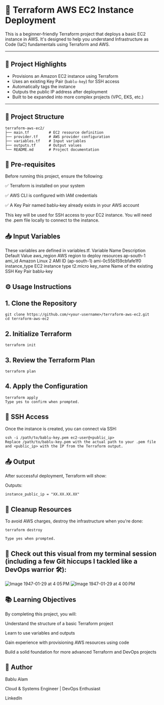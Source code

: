 # 🚀 Terraform AWS EC2 Instance Deployment

This is a beginner-friendly Terraform project that deploys a basic EC2 instance in AWS. It's designed to help you understand Infrastructure as Code (IaC) fundamentals using Terraform and AWS.

---



## 📌 Project Highlights

- Provisions an Amazon EC2 instance using Terraform
- Uses an existing Key Pair (`bablu-key`) for SSH access
- Automatically tags the instance
- Outputs the public IP address after deployment
- Built to be expanded into more complex projects (VPC, EKS, etc.)

---

## 🧱 Project Structure

```plaintext
terraform-aws-ec2/
├── main.tf         # EC2 resource definition
├── provider.tf     # AWS provider configuration
├── variables.tf    # Input variables
├── outputs.tf      # Output values
└── README.md       # Project documentation
```

## 🔧 Pre-requisites
Before running this project, ensure the following:

✅ Terraform is installed on your system

✅ AWS CLI is configured with IAM credentials

✅ A Key Pair named bablu-key already exists in your AWS account

This key will be used for SSH access to your EC2 instance.
You will need the .pem file locally to connect to the instance.

## 📥 Input Variables

These variables are defined in variables.tf.
Variable Name	Description	Default Value
aws_region	AWS region to deploy resources	ap-south-1
ami_id	Amazon Linux 2 AMI ID (ap-south-1)	ami-0c55b159cbfafe1f0
instance_type	EC2 instance type	t2.micro
key_name	Name of the existing SSH Key Pair	bablu-key

## ⚙️ Usage Instructions

## 1. Clone the Repository
```
git clone https://github.com/<your-username>/terraform-aws-ec2.git
cd terraform-aws-ec2
```

## 2. Initialize Terraform
```
terraform init
```

## 3. Review the Terraform Plan
```
terraform plan
```

## 4. Apply the Configuration
```
terraform apply
Type yes to confirm when prompted.
```

## 🔑 SSH Access

Once the instance is created, you can connect via SSH:

```
ssh -i /path/to/bablu-key.pem ec2-user@<public_ip>
Replace /path/to/bablu-key.pem with the actual path to your .pem file and <public_ip> with the IP from the Terraform output.
```

## 📤 Output

After successful deployment, Terraform will show:

Outputs:
```
instance_public_ip = "XX.XX.XX.XX"
```

## 🧹 Cleanup Resources

To avoid AWS charges, destroy the infrastructure when you're done:

```
terraform destroy

Type yes when prompted.
```

## 📸 Check out this visual from my terminal session (including a few Git hiccups I tackled like a DevOps warrior 🛠️):

![Image 1947-01-29 at 4 05 PM](https://github.com/user-attachments/assets/ebdddc11-80c7-448f-a5b5-0ee301deb239)
![Image 1947-01-29 at 4 00 PM](https://github.com/user-attachments/assets/f0057744-0dfb-4f96-ab99-d84ea8282d16)


## 📚 Learning Objectives

By completing this project, you will:

Understand the structure of a basic Terraform project

Learn to use variables and outputs

Gain experience with provisioning AWS resources using code

Build a solid foundation for more advanced Terraform and DevOps projects

## 🙌 Author

Bablu Alam

Cloud & Systems Engineer | DevOps Enthusiast

LinkedIn
